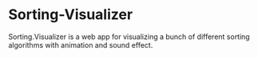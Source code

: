 # Sorting-Visualizer
Sorting.Visualizer is a web app for visualizing a bunch of different sorting algorithms with animation and sound effect.
